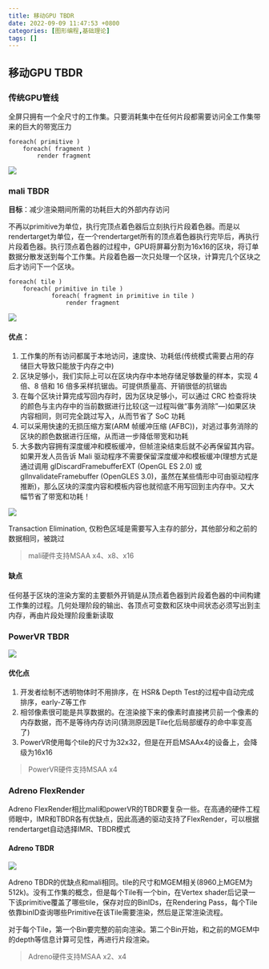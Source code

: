 ```yaml
---
title: 移动GPU TBDR
date: 2022-09-09 11:47:53 +0800
categories: [图形编程,基础理论]
tags: []
---
```


## 移动GPU TBDR

### 传统GPU管线

全屏只拥有一个全尺寸的工作集。只要消耗集中在任何片段都需要访问全工作集带来的巨大的带宽压力

```
foreach( primitive ) 
    foreach( fragment ) 
        render fragment 
```



![](https://fastly.jsdelivr.net/gh/Rootjhon/img_note@empty/16626953820181662695381206.png)



### mali TBDR

**目标**：减少渲染期间所需的功耗巨大的外部内存访问

不再以primitive为单位，执行完顶点着色器后立刻执行片段着色器。而是以rendertarget为单位，在一个rendertarget所有的顶点着色器执行完毕后，再执行片段着色器。执行顶点着色器的过程中，GPU将屏幕分割为16x16的区块，将订单数据分散发送到每个工作集。片段着色器一次只处理一个区块，计算完几个区块之后才访问下一个区块。

```
foreach( tile )  
    foreach( primitive in tile ) 
            foreach( fragment in primitive in tile )  
                render fragment  
```

![](https://fastly.jsdelivr.net/gh/Rootjhon/img_note@empty/16626954300301662695430004.png)



#### 优点：

1. 工作集的所有访问都属于本地访问，速度快、功耗低(传统模式需要占用的存储巨大导致只能放于内存之中)
2. 区块足够小，我们实际上可以在区块内存中本地存储足够数量的样本，实现 4 倍、8 倍和 16 倍多采样抗锯齿。可提供质量高、开销很低的抗锯齿
3. 在每个区块计算完成写回内存时，因为区块足够小，可以通过 CRC 检查将块的颜色与主内存中的当前数据进行比较(这一过程叫做“事务消除”—)如果区块内容相同，则可完全跳过写入，从而节省了 SoC 功耗
4. 可以采用快速的无损压缩方案(ARM 帧缓冲压缩 (AFBC))，对逃过事务消除的区块的颜色数据进行压缩，从而进一步降低带宽和功耗
5. 大多数内容拥有深度缓冲和模板缓冲，但帧渲染结束后就不必再保留其内容。如果开发人员告诉 Mali 驱动程序不需要保留深度缓冲和模板缓冲(理想方式是通过调用 glDiscardFramebufferEXT (OpenGL ES 2.0) 或 glInvalidateFramebuffer (OpenGLES 3.0)，虽然在某些情形中可由驱动程序推断)，那么区块的深度内容和模板内容也就彻底不用写回到主内存中。又大幅节省了带宽和功耗！

![](https://fastly.jsdelivr.net/gh/Rootjhon/img_note@empty/16626954920211662695491144.png)

Transaction Elimination, 仅粉色区域是需要写入主存的部分，其他部分和之前的数据相同，被跳过

> mali硬件支持MSAA x4、x8、x16

#### 缺点

任何基于区块的渲染方案的主要额外开销是从顶点着色器到片段着色器的中间构建工作集的过程。几何处理阶段的输出、各顶点可变数和区块中间状态必须写出到主内存，再由片段处理阶段重新读取

### PowerVR TBDR

![](https://fastly.jsdelivr.net/gh/Rootjhon/img_note@empty/16626955470191662695546595.png)

#### 优化点

1. 开发者绘制不透明物体时不用排序，在 HSR& Depth Test的过程中自动完成排序，early-Z等工作
2. 相邻像素很可能是共享数据的。在渲染接下来的像素时直接拷贝前一个像素的内存数据，而不是等待内存访问(猜测原因是Tile化后局部缓存的命中率变高了)
3. PowerVR使用每个tile的尺寸为32x32，但是在开启MSAAx4的设备上，会降级为16x16

> PowerVR硬件支持MSAA x4

### Adreno FlexRender

Adreno FlexRender相比mali和powerVR的TBDR要复杂一些。在高通的硬件工程师眼中，IMR和TBDR各有优缺点，因此高通的驱动支持了FlexRender，可以根据rendertarget自动选择IMR、TBDR模式

#### Adreno TBDR

![](https://fastly.jsdelivr.net/gh/Rootjhon/img_note@empty/16626956070201662695606728.png)

Adreno TBDR的优缺点和mali相同。tile的尺寸和MGEM相关(8960上MGEM为512k)。没有工作集的概念，但是每个Tile有一个bin，在Vertex shader后记录一下该primitive覆盖了哪些tile，保存对应的BinIDs，在Rendering Pass，每个Tile依靠binID查询哪些Primitive在该Tile需要渲染，然后是正常渲染流程。

对于每个Tile，第一个Bin要完整的前向渲染。第二个Bin开始，和之前的MGEM中的depth等信息计算可见性，再进行片段渲染。

> Adreno硬件支持MSAA x2、x4
